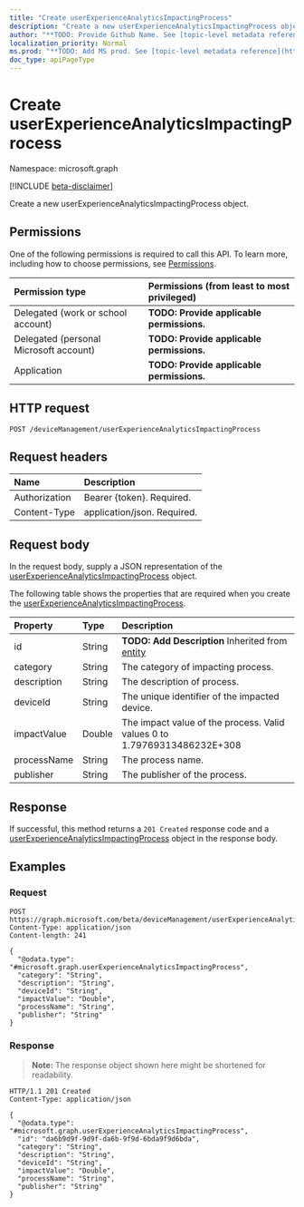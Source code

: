 ```yaml
---
title: "Create userExperienceAnalyticsImpactingProcess"
description: "Create a new userExperienceAnalyticsImpactingProcess object."
author: "**TODO: Provide Github Name. See [topic-level metadata reference](https://msgo.azurewebsites.net/add/document/guidelines/metadata.html#topic-level-metadata)**"
localization_priority: Normal
ms.prod: "**TODO: Add MS prod. See [topic-level metadata reference](https://msgo.azurewebsites.net/add/document/guidelines/metadata.html#topic-level-metadata)**"
doc_type: apiPageType
---
```


# Create userExperienceAnalyticsImpactingProcess
Namespace: microsoft.graph

[!INCLUDE [beta-disclaimer](../../includes/beta-disclaimer.md)]

Create a new userExperienceAnalyticsImpactingProcess object.

## Permissions
One of the following permissions is required to call this API. To learn more, including how to choose permissions, see [Permissions](/graph/permissions-reference).

|Permission type|Permissions (from least to most privileged)|
|:---|:---|
|Delegated (work or school account)|**TODO: Provide applicable permissions.**|
|Delegated (personal Microsoft account)|**TODO: Provide applicable permissions.**|
|Application|**TODO: Provide applicable permissions.**|

## HTTP request

<!-- {
  "blockType": "ignored"
}
-->
``` http
POST /deviceManagement/userExperienceAnalyticsImpactingProcess
```

## Request headers
|Name|Description|
|:---|:---|
|Authorization|Bearer {token}. Required.|
|Content-Type|application/json. Required.|

## Request body
In the request body, supply a JSON representation of the [userExperienceAnalyticsImpactingProcess](../resources/userexperienceanalyticsimpactingprocess.md) object.

The following table shows the properties that are required when you create the [userExperienceAnalyticsImpactingProcess](../resources/userexperienceanalyticsimpactingprocess.md).

|Property|Type|Description|
|:---|:---|:---|
|id|String|**TODO: Add Description** Inherited from [entity](../resources/entity.md)|
|category|String|The category of impacting process.|
|description|String|The description of process.|
|deviceId|String|The unique identifier of the impacted device.|
|impactValue|Double|The impact value of the process. Valid values 0 to 1.79769313486232E+308|
|processName|String|The process name.|
|publisher|String|The publisher of the process.|



## Response

If successful, this method returns a `201 Created` response code and a [userExperienceAnalyticsImpactingProcess](../resources/userexperienceanalyticsimpactingprocess.md) object in the response body.

## Examples

### Request
<!-- {
  "blockType": "request",
  "name": "create_userexperienceanalyticsimpactingprocess_from_"
}
-->
``` http
POST https://graph.microsoft.com/beta/deviceManagement/userExperienceAnalyticsImpactingProcess
Content-Type: application/json
Content-length: 241

{
  "@odata.type": "#microsoft.graph.userExperienceAnalyticsImpactingProcess",
  "category": "String",
  "description": "String",
  "deviceId": "String",
  "impactValue": "Double",
  "processName": "String",
  "publisher": "String"
}
```


### Response
>**Note:** The response object shown here might be shortened for readability.
<!-- {
  "blockType": "response",
  "truncated": true,
  "@odata.type": "microsoft.graph.userExperienceAnalyticsImpactingProcess"
}
-->
``` http
HTTP/1.1 201 Created
Content-Type: application/json

{
  "@odata.type": "#microsoft.graph.userExperienceAnalyticsImpactingProcess",
  "id": "da6b9d9f-9d9f-da6b-9f9d-6bda9f9d6bda",
  "category": "String",
  "description": "String",
  "deviceId": "String",
  "impactValue": "Double",
  "processName": "String",
  "publisher": "String"
}
```

